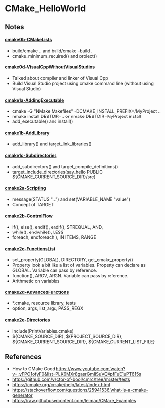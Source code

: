 # CMake_HelloWorld
 
## Notes
#### [cmake0b-CMakeLists](/cmake0b-CMakeLists)
* build/cmake .. and build/cmake –build . <br/>
* cmake_minimum_required() and project() 

#### [cmake0d-VisualCppWithoutVisualStudios](/cmake0d-VisualCppWithoutVisualStudio)
* Talked about compiler and linker of Visual Cpp 
* Build Visual Studio project using cmake command line (without using Visual Studio) 

#### [cmake1a-AddingExecutable](/cmake1a-AddingExecutable)
* cmake -G "NMake Makefiles" -DCMAKE_INSTALL_PREFIX=/MyProject ..
* nmake install DESTDIR=.. or nmake DESTDIR=MyProject install
* add_executable() and install()

#### [cmake1b-AddLibrary](/cmake1b-AddLibrary)
* add_library() and target_link_libraries() 

#### [cmake1c-Subdirectories](/cmake1c-Subdirectories)
* add_subdirectory() and target_compile_definitions()
* target_include_directories(say_hello PUBLIC ${CMAKE_CURRENT_SOURCE_DIR}/src)

#### [cmake2a-Scripting](/cmake2a-Scripting)
* message(STATUS "...") and set(VARIABLE_NAME "value")
* Concept of TARGET

#### [cmake2b-ControlFlow](/cmake2b-ControlFlow)
* if(), else(), endif(), endif(), STREQUAL, AND,  
* while(), endwhile(), LESS 
* foreach, endforeach(), IN ITEMS, RANGE 

#### [cmake2c-FunctionsList](/cmake2c-FunctionsList)
* set_property(GLOBAL), DIRECTORY, get_cmake_property() 
* Property look a bit like a list of variables. Property can declare as GLOBAL. Variable can pass by reference. 
* function(), ARGV, ARGN. Variable can pass by reference. 
* Arithmetic on variables 

#### [cmake2d-AdvancedFunctions](/cmake2d-AdvancedFunctions)
* *.cmake, resource library, tests  
* option, args, list_args, PASS_REGX  

#### [cmake2e-Directories](/cmake2e-Directories)
* include(PrintVariables.cmake) 
* ${CMAKE_SOURCE_DIR}, ${PROJECT_SOURCE_DIR}, ${CMAKE_CURRENT_SOURCE_DIR}, ${CMAKE_CURRENT_LIST_FILE}
 
## References 
* How to CMake Good https://www.youtube.com/watch?v=_yFPO1ofyF0&list=PLK6MXr8gasrGmIiSuVQXpfFuE1uPT615s
* https://github.com/vector-of-bool/cmrc/tree/master/tests
* https://cmake.org/cmake/help/latest/index.html
* https://stackoverflow.com/questions/25941536/what-is-a-cmake-generator
* https://raw.githubusercontent.com/leimao/CMake_Examples
 
 
